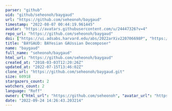 ```yaml
---
parser: "github"
uid: "github/seheonoh/baygaud"
url: "https://github.com/seheonoh/baygaud"
timestamp: "2022-08-07 00:44:19.961445"
avatar: "https://avatars.githubusercontent.com/u/24447326?v=4"
repo_url: "https://github.com/seheonoh/baygaud"
doi: ["https://ui.adsabs.harvard.edu/abs/2022arXiv220706698P", "https://ui.adsabs.harvard.edu/abs/2019MNRAS.485.5021O", "https://ui.adsabs.harvard.edu/abs/2022ascl.soft07021O/abstract"]
title: "BAYGAUD: BAYesian GAUssian Decomposer"
name: "baygaud"
full_name: "seheonoh/baygaud"
html_url: "https://github.com/seheonoh/baygaud"
created_at: "2018-03-03T12:20:26Z"
updated_at: "2022-07-15T13:46:02Z"
clone_url: "https://github.com/seheonoh/baygaud.git"
size: 60918
stargazers_count: 2
watchers_count: 2
language: "Roff"
owner: {"html_url": "https://github.com/seheonoh", "avatar_url": "https://avatars.githubusercontent.com/u/24447326?v=4", "login": "seheonoh", "type": "User"}
date: "2022-09-24 14:26:43.203214"
---
```

